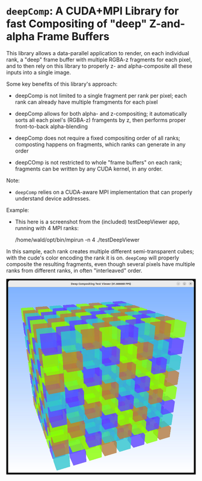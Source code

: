 # `deepComp`: A CUDA+MPI Library for fast Compositing of "deep" Z-and-alpha Frame Buffers

This library allows a data-parallel application to render, on each
individual rank, a "deep" frame buffer with multiple RGBA-z fragments
for each pixel, and to then rely on this library to properly z- and
alpha-composite all these inputs into a single image.

Some key benefits of this library's approach:

- deepComp is not limited to a single fragment per rank per pixel;
  each rank can already have multiple framgments for each pixel

- deepComp allows for both alpha- and z-compositing; it automatically
  sorts all each pixel's (RGBA-z) framgents by z, then performs proper
  front-to-back alpha-blending
  
- deepComp does not require a fixed compositing order of all ranks;
  composting happens on fragments, which ranks can generate in any order

- deepCOmp is not restricted to whole "frame buffers" on each rank;
  fragments can be written by any CUDA kernel, in any order.
  


Note:

- `deepComp` relies on a CUDA-aware MPI implementation that can properly
  understand device addresses.
  
Example:

- This here is a screenshot from the (included) testDeepViewer app, running with 4 MPI ranks:

    /home/wald/opt/bin/mpirun  -n 4 ./testDeepViewer
	
In this sample, each rank creates multiple different semi-transparent cubes; with the cude's
color encoding the rank it is on. `deepComp` will properly composite the resulting fragments,
even though several pixels have multiple ranks from different ranks, in often "interleaved" order.

![](testDeepViewer.jpg)

